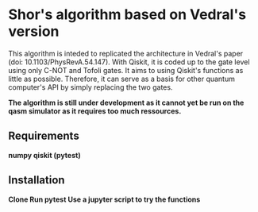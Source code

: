 # Shor's algorithm based on Vedral's version 
This algorithm is inteded to replicated the architecture in Vedral's paper (doi: 10.1103/PhysRevA.54.147).
With Qiskit, it is coded up to the gate level using only C-NOT and Tofoli gates. It aims to using Qiskit's functions as little as possible. 
Therefore, it can serve as a basis for other quantum computer's API by simply replacing the two gates. 

<b>The algorithm is still under development as it cannot yet be run on the qasm simulator as it requires too much ressources.<b>

## Requirements
numpy
qiskit
(pytest)

## Installation
Clone 
Run pytest
Use a jupyter script to try the functions
